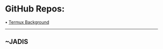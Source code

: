 # GitHub Repos:

• [Termux Background](https://github.com/Justadudeinspace/termux-background)


---

## ~JADIS
